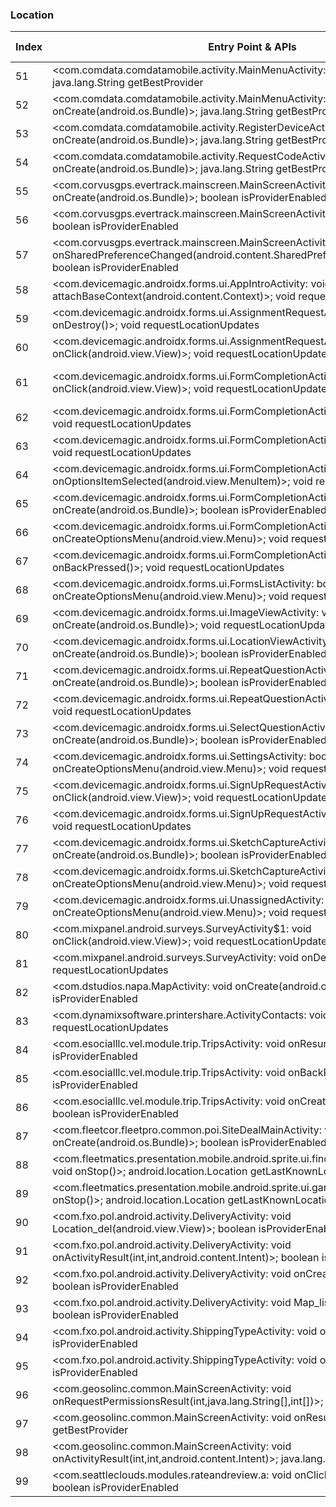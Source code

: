 ### Location
| Index | Entry Point & APIs | Screen shot | Resource id | Label |
| ------------- | ------------- | ------------- |-------------|-------------|
| 51 | <com.comdata.comdatamobile.activity.MainMenuActivity: void onResume()>; java.lang.String getBestProvider | ![](D:\COSMOS\output\py\Play_win8\Business\com.comdata.comdatamobile\com.comdata.comdatamobile.activity.MainMenuActivity.png) |  | D |
| 52 | <com.comdata.comdatamobile.activity.MainMenuActivity: void onCreate(android.os.Bundle)>; java.lang.String getBestProvider | ![](D:\COSMOS\output\py\Play_win8\Business\com.comdata.comdatamobile\com.comdata.comdatamobile.activity.MainMenuActivity.png) |  | D |
| 53 | <com.comdata.comdatamobile.activity.RegisterDeviceActivity: void onCreate(android.os.Bundle)>; java.lang.String getBestProvider | ![](D:\COSMOS\output\py\Play_win8\Business\com.comdata.comdatamobile\com.comdata.comdatamobile.activity.RegisterDeviceActivity.png) |  | D |
| 54 | <com.comdata.comdatamobile.activity.RequestCodeActivity: void onCreate(android.os.Bundle)>; java.lang.String getBestProvider | ![](D:\COSMOS\output\py\Play_win8\Business\com.comdata.comdatamobile\com.comdata.comdatamobile.activity.RequestCodeActivity.png) |  | D |
| 55 | <com.corvusgps.evertrack.mainscreen.MainScreenActivity: void onCreate(android.os.Bundle)>; boolean isProviderEnabled | ![](D:\COSMOS\output\py\Play_win8\Business\com.corvusgps.evertrack\com.corvusgps.evertrack.mainscreen.MainScreenActivity.png) |  | T |
| 56 | <com.corvusgps.evertrack.mainscreen.MainScreenActivity: void onResume()>; boolean isProviderEnabled | ![](D:\COSMOS\output\py\Play_win8\Business\com.corvusgps.evertrack\com.corvusgps.evertrack.mainscreen.MainScreenActivity.png) |  | T |
| 57 | <com.corvusgps.evertrack.mainscreen.MainScreenActivity: void onSharedPreferenceChanged(android.content.SharedPreferences,java.lang.String)>; boolean isProviderEnabled | ![](D:\COSMOS\output\py\Play_win8\Business\com.corvusgps.evertrack\com.corvusgps.evertrack.mainscreen.MainScreenActivity.png) |  | T |
| 58 | <com.devicemagic.androidx.forms.ui.AppIntroActivity: void attachBaseContext(android.content.Context)>; void requestLocationUpdates | ![](D:\COSMOS\output\py\Play_win8\Business\com.devicemagic.androidx.forms\com.devicemagic.androidx.forms.ui.AppIntroActivity.png) |  | |
| 59 | <com.devicemagic.androidx.forms.ui.AssignmentRequestActivity: void onDestroy()>; void requestLocationUpdates | ![](D:\COSMOS\output\py\Play_win8\Business\com.devicemagic.androidx.forms\com.devicemagic.androidx.forms.ui.AssignmentRequestActivity.png) |  | F |
| 60 | <com.devicemagic.androidx.forms.ui.AssignmentRequestActivity$1: void onClick(android.view.View)>; void requestLocationUpdates | ![](D:\COSMOS\output\py\Play_win8\Business\com.devicemagic.androidx.forms\com.devicemagic.androidx.forms.ui.AssignmentRequestActivity.png) |  | F |
| 61 | <com.devicemagic.androidx.forms.ui.FormCompletionActivity$15: void onClick(android.view.View)>; void requestLocationUpdates | ![](D:\COSMOS\output\py\Play_win8\Business\com.devicemagic.androidx.forms\com.devicemagic.androidx.forms.ui.FormCompletionActivity.png) | {'2131361955': <sensitive_component.SensitiveComponent.SensitiveView object at 0x0000012524181F28>} | |
| 62 | <com.devicemagic.androidx.forms.ui.FormCompletionActivity: void onResume()>; void requestLocationUpdates | ![](D:\COSMOS\output\py\Play_win8\Business\com.devicemagic.androidx.forms\com.devicemagic.androidx.forms.ui.FormCompletionActivity.png) |  | |
| 63 | <com.devicemagic.androidx.forms.ui.FormCompletionActivity: void onDestroy()>; void requestLocationUpdates | ![](D:\COSMOS\output\py\Play_win8\Business\com.devicemagic.androidx.forms\com.devicemagic.androidx.forms.ui.FormCompletionActivity.png) |  | |
| 64 | <com.devicemagic.androidx.forms.ui.FormCompletionActivity: boolean onOptionsItemSelected(android.view.MenuItem)>; void requestLocationUpdates | ![](D:\COSMOS\output\py\Play_win8\Business\com.devicemagic.androidx.forms\com.devicemagic.androidx.forms.ui.FormCompletionActivity.png) |  | |
| 65 | <com.devicemagic.androidx.forms.ui.FormCompletionActivity: void onCreate(android.os.Bundle)>; boolean isProviderEnabled | ![](D:\COSMOS\output\py\Play_win8\Business\com.devicemagic.androidx.forms\com.devicemagic.androidx.forms.ui.FormCompletionActivity.png) |  | |
| 66 | <com.devicemagic.androidx.forms.ui.FormCompletionActivity: boolean onCreateOptionsMenu(android.view.Menu)>; void requestLocationUpdates | ![](D:\COSMOS\output\py\Play_win8\Business\com.devicemagic.androidx.forms\com.devicemagic.androidx.forms.ui.FormCompletionActivity.png) |  | |
| 67 | <com.devicemagic.androidx.forms.ui.FormCompletionActivity: void onBackPressed()>; void requestLocationUpdates | ![](D:\COSMOS\output\py\Play_win8\Business\com.devicemagic.androidx.forms\com.devicemagic.androidx.forms.ui.FormCompletionActivity.png) |  | |
| 68 | <com.devicemagic.androidx.forms.ui.FormsListActivity: boolean onCreateOptionsMenu(android.view.Menu)>; void requestLocationUpdates | ![](D:\COSMOS\output\py\Play_win8\Business\com.devicemagic.androidx.forms\com.devicemagic.androidx.forms.ui.FormsListActivity.png) |  | F |
| 69 | <com.devicemagic.androidx.forms.ui.ImageViewActivity: void onCreate(android.os.Bundle)>; void requestLocationUpdates | ![](D:\COSMOS\output\py\Play_win8\Business\com.devicemagic.androidx.forms\com.devicemagic.androidx.forms.ui.ImageViewActivity.png) |  | F |
| 70 | <com.devicemagic.androidx.forms.ui.LocationViewActivity: void onCreate(android.os.Bundle)>; boolean isProviderEnabled | ![](D:\COSMOS\output\py\Play_win8\Business\com.devicemagic.androidx.forms\com.devicemagic.androidx.forms.ui.LocationViewActivity.png) |  | |
| 71 | <com.devicemagic.androidx.forms.ui.RepeatQuestionActivity: void onCreate(android.os.Bundle)>; boolean isProviderEnabled | ![](D:\COSMOS\output\py\Play_win8\Business\com.devicemagic.androidx.forms\com.devicemagic.androidx.forms.ui.RepeatQuestionActivity.png) |  | F |
| 72 | <com.devicemagic.androidx.forms.ui.RepeatQuestionActivity: void onDestroy()>; void requestLocationUpdates | ![](D:\COSMOS\output\py\Play_win8\Business\com.devicemagic.androidx.forms\com.devicemagic.androidx.forms.ui.RepeatQuestionActivity.png) |  | F |
| 73 | <com.devicemagic.androidx.forms.ui.SelectQuestionActivity: void onCreate(android.os.Bundle)>; boolean isProviderEnabled | ![](D:\COSMOS\output\py\Play_win8\Business\com.devicemagic.androidx.forms\com.devicemagic.androidx.forms.ui.SelectQuestionActivity.png) |  | |
| 74 | <com.devicemagic.androidx.forms.ui.SettingsActivity: boolean onCreateOptionsMenu(android.view.Menu)>; void requestLocationUpdates | ![](D:\COSMOS\output\py\Play_win8\Business\com.devicemagic.androidx.forms\com.devicemagic.androidx.forms.ui.SettingsActivity.png) |  | F |
| 75 | <com.devicemagic.androidx.forms.ui.SignUpRequestActivity$1: void onClick(android.view.View)>; void requestLocationUpdates | ![](D:\COSMOS\output\py\Play_win8\Business\com.devicemagic.androidx.forms\com.devicemagic.androidx.forms.ui.SignUpRequestActivity.png) |  | F |
| 76 | <com.devicemagic.androidx.forms.ui.SignUpRequestActivity: void onDestroy()>; void requestLocationUpdates | ![](D:\COSMOS\output\py\Play_win8\Business\com.devicemagic.androidx.forms\com.devicemagic.androidx.forms.ui.SignUpRequestActivity.png) |  | F |
| 77 | <com.devicemagic.androidx.forms.ui.SketchCaptureActivity: void onCreate(android.os.Bundle)>; boolean isProviderEnabled | ![](D:\COSMOS\output\py\Play_win8\Business\com.devicemagic.androidx.forms\com.devicemagic.androidx.forms.ui.SketchCaptureActivity.png) |  | |
| 78 | <com.devicemagic.androidx.forms.ui.SketchCaptureActivity: boolean onCreateOptionsMenu(android.view.Menu)>; void requestLocationUpdates | ![](D:\COSMOS\output\py\Play_win8\Business\com.devicemagic.androidx.forms\com.devicemagic.androidx.forms.ui.SketchCaptureActivity.png) |  | |
| 79 | <com.devicemagic.androidx.forms.ui.UnassignedActivity: boolean onCreateOptionsMenu(android.view.Menu)>; void requestLocationUpdates | ![](D:\COSMOS\output\py\Play_win8\Business\com.devicemagic.androidx.forms\com.devicemagic.androidx.forms.ui.UnassignedActivity.png) |  | |
| 80 | <com.mixpanel.android.surveys.SurveyActivity$1: void onClick(android.view.View)>; void requestLocationUpdates | ![](D:\COSMOS\output\py\Play_win8\Business\com.devicemagic.androidx.forms\com.mixpanel.android.surveys.SurveyActivity.png) |  | |
| 81 | <com.mixpanel.android.surveys.SurveyActivity: void onDestroy()>; void requestLocationUpdates | ![](D:\COSMOS\output\py\Play_win8\Business\com.devicemagic.androidx.forms\com.mixpanel.android.surveys.SurveyActivity.png) |  | |
| 82 | <com.dstudios.napa.MapActivity: void onCreate(android.os.Bundle)>; boolean isProviderEnabled | ![](D:\COSMOS\output\py\Play_win8\Business\com.dstudios.napa\com.dstudios.napa.MapActivity.png) |  | T |
| 83 | <com.dynamixsoftware.printershare.ActivityContacts: void onStop()>; void requestLocationUpdates | ![](D:\COSMOS\output\py\Play_win8\Business\com.dynamixsoftware.printershare\com.dynamixsoftware.printershare.ActivityContacts.png) |  | F |
| 84 | <com.esocialllc.vel.module.trip.TripsActivity: void onResume()>; boolean isProviderEnabled | ![](D:\COSMOS\output\py\Play_win8\Business\com.esocialllc.vel\com.esocialllc.vel.module.trip.TripsActivity.png) |  | T |
| 85 | <com.esocialllc.vel.module.trip.TripsActivity: void onBackPressed()>; boolean isProviderEnabled | ![](D:\COSMOS\output\py\Play_win8\Business\com.esocialllc.vel\com.esocialllc.vel.module.trip.TripsActivity.png) |  | T |
| 86 | <com.esocialllc.vel.module.trip.TripsActivity: void onCreate(android.os.Bundle)>; boolean isProviderEnabled | ![](D:\COSMOS\output\py\Play_win8\Business\com.esocialllc.vel\com.esocialllc.vel.module.trip.TripsActivity.png) |  | T |
| 87 | <com.fleetcor.fleetpro.common.poi.SiteDealMainActivity: void onCreate(android.os.Bundle)>; boolean isProviderEnabled | ![](D:\COSMOS\output\py\Play_win8\Business\com.fleetcor.prepaidcard\com.fleetcor.fleetpro.common.poi.SiteDealMainActivity.png) |  | T |
| 88 | <com.fleetmatics.presentation.mobile.android.sprite.ui.findnearest.AtvFindNearest: void onStop()>; android.location.Location getLastKnownLocation | ![](D:\COSMOS\output\py\Play_win8\Business\com.fleetmatics.presentation.mobile.android.sprite\com.fleetmatics.presentation.mobile.android.sprite.ui.findnearest.AtvFindNearest.png) |  | T |
| 89 | <com.fleetmatics.presentation.mobile.android.sprite.ui.garmin.AtvGarminMap: void onStop()>; android.location.Location getLastKnownLocation | ![](D:\COSMOS\output\py\Play_win8\Business\com.fleetmatics.presentation.mobile.android.sprite\com.fleetmatics.presentation.mobile.android.sprite.ui.garmin.AtvGarminMap.png) |  | T |
| 90 | <com.fxo.pol.android.activity.DeliveryActivity: void Location_del(android.view.View)>; boolean isProviderEnabled | ![](D:\COSMOS\output\py\Play_win8\Business\com.fxo.pol\com.fxo.pol.android.activity.DeliveryActivity.png) |  | T |
| 91 | <com.fxo.pol.android.activity.DeliveryActivity: void onActivityResult(int,int,android.content.Intent)>; boolean isProviderEnabled | ![](D:\COSMOS\output\py\Play_win8\Business\com.fxo.pol\com.fxo.pol.android.activity.DeliveryActivity.png) |  | T |
| 92 | <com.fxo.pol.android.activity.DeliveryActivity: void onCreate(android.os.Bundle)>; boolean isProviderEnabled | ![](D:\COSMOS\output\py\Play_win8\Business\com.fxo.pol\com.fxo.pol.android.activity.DeliveryActivity.png) |  | T |
| 93 | <com.fxo.pol.android.activity.DeliveryActivity: void Map_list(android.view.View)>; boolean isProviderEnabled | ![](D:\COSMOS\output\py\Play_win8\Business\com.fxo.pol\com.fxo.pol.android.activity.DeliveryActivity.png) |  | T |
| 94 | <com.fxo.pol.android.activity.ShippingTypeActivity: void onBackPressed()>; boolean isProviderEnabled | ![](D:\COSMOS\output\py\Play_win8\Business\com.fxo.pol\com.fxo.pol.android.activity.ShippingTypeActivity.png) |  | |
| 95 | <com.fxo.pol.android.activity.ShippingTypeActivity: void onStart()>; boolean isProviderEnabled | ![](D:\COSMOS\output\py\Play_win8\Business\com.fxo.pol\com.fxo.pol.android.activity.ShippingTypeActivity.png) |  | |
| 96 | <com.geosolinc.common.MainScreenActivity: void onRequestPermissionsResult(int,java.lang.String[],int[])>; boolean isProviderEnabled | ![](D:\COSMOS\output\py\Play_win8\Business\com.geosolinc.efmobile\com.geosolinc.common.MainScreenActivity.png) |  | F |
| 97 | <com.geosolinc.common.MainScreenActivity: void onResume()>; java.lang.String getBestProvider | ![](D:\COSMOS\output\py\Play_win8\Business\com.geosolinc.efmobile\com.geosolinc.common.MainScreenActivity.png) |  | F |
| 98 | <com.geosolinc.common.MainScreenActivity: void onActivityResult(int,int,android.content.Intent)>; java.lang.String getBestProvider | ![](D:\COSMOS\output\py\Play_win8\Business\com.geosolinc.efmobile\com.geosolinc.common.MainScreenActivity.png) |  | F |
| 99 | <com.seattleclouds.modules.rateandreview.a: void onClick(android.view.View)>; boolean isProviderEnabled | ![](D:\COSMOS\output\py\Play_win8\Business\unclaimed.money\com.seattleclouds.modules.rateandreview.NewRateAndCommentActivity.png) |  | D |
